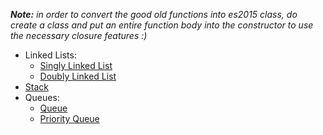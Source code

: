 *__Note:__ in order to convert the good old functions into es2015 class, do create a class and put an entire function body into the constructor to use the necessary closure features :)*
- Linked Lists:
  - [Singly Linked List](./linked-list.js)
  - [Doubly Linked List](./dbly-linked.js)
- [Stack](./stack.js)
- Queues:
  - [Queue](./queue.js)
  - [Priority Queue](./)